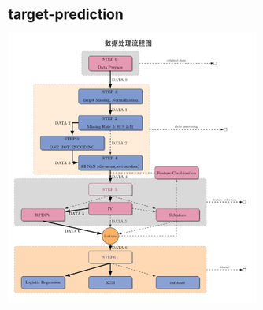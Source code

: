 # target-prediction

![alt text](https://github.com/lixbbupt/target-prediction/blob/master/pipeline/data-pipeline.jpg)
